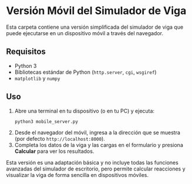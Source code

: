 # Versión Móvil del Simulador de Viga

Esta carpeta contiene una versión simplificada del simulador de viga que puede ejecutarse en un dispositivo móvil a través del navegador.

## Requisitos

- Python 3
- Bibliotecas estándar de Python (`http.server`, `cgi`, `wsgiref`)
- `matplotlib` y `numpy`

## Uso

1. Abre una terminal en tu dispositivo (o en tu PC) y ejecuta:
   ```bash
   python3 mobile_server.py
   ```
2. Desde el navegador del móvil, ingresa a la dirección que se muestra (por defecto `http://localhost:8000`).
3. Completa los datos de la viga y las cargas en el formulario y presiona **Calcular** para ver los resultados.

Esta versión es una adaptación básica y no incluye todas las funciones avanzadas del simulador de escritorio, pero permite calcular reacciones y visualizar la viga de forma sencilla en dispositivos móviles.

